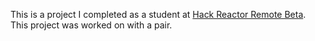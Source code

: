 This is a project I completed as a student at [Hack Reactor Remote Beta](http://www.hackreactor.com/remote-beta). This project was worked on with a pair.